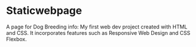 # Staticwebpage
A page for Dog Breeding info:
My first web dev project created with HTML and CSS.
It incorporates features such as Responsive Web Design and CSS Flexbox.
